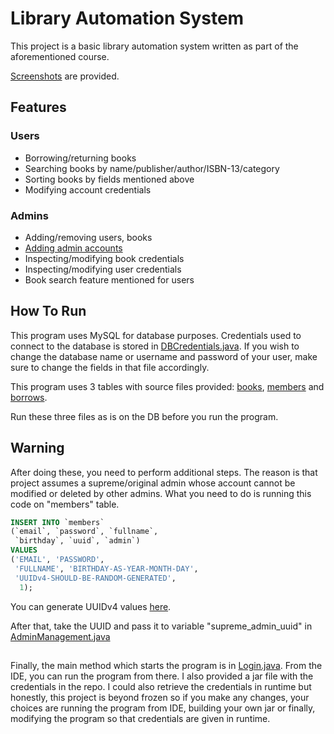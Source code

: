 # Library Automation System

This project is a basic library automation system written as part of the aforementioned course.

[Screenshots](screenshots) are provided.

## Features
### Users
- Borrowing/returning books
- Searching books by name/publisher/author/ISBN-13/category
- Sorting books by fields mentioned above
- Modifying account credentials
### Admins
- Adding/removing users, books
- [Adding admin accounts](#warning)
- Inspecting/modifying book credentials
- Inspecting/modifying user credentials
- Book search feature mentioned for users

## How To Run

This program uses MySQL for database purposes. Credentials used to connect to the database is stored in [DBCredentials.java](src/main/java/com/ertu/proje4/DBCredentials.java). If you wish to change the database name or username and password of your user, make sure to change the fields in that file accordingly.

This program uses 3 tables with source files provided: [books](tables/books.sql), [members](tables/members.sql) and [borrows](tables/borrows.sql).

Run these three files as is on the DB before you run the program.

## Warning

After doing these, you need to perform additional steps. The reason is that project assumes a supreme/original admin whose account cannot be modified or deleted by other admins. What you need to do is running this code on "members" table.

```sql
INSERT INTO `members`
(`email`, `password`, `fullname`,
 `birthday`, `uuid`, `admin`)
VALUES
('EMAIL', 'PASSWORD',
 'FULLNAME', 'BIRTHDAY-AS-YEAR-MONTH-DAY',
 'UUIDv4-SHOULD-BE-RANDOM-GENERATED',
  1);
```
You can generate UUIDv4 values [here](https://www.uuidgenerator.net/version4).

After that, take the UUID and pass it to variable "supreme_admin_uuid" in [AdminManagement.java](src/main/java/com/ertu/proje4/AdminManagement.java)
##

Finally, the main method which starts the program is in [Login.java](src/main/java/com/ertu/proje4/Login.java). From the IDE, you can run the program from there. I also provided a jar file with the credentials in the repo. I could also retrieve the credentials in runtime but honestly, this project is beyond frozen so if you make any changes, your choices are running the program from IDE, building your own jar or finally, modifying the program so that credentials are given in runtime.

